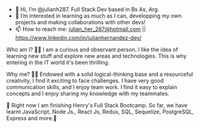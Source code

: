 - 👋 Hi, I’m @julianh287. Full Stack Dev based in Bs As, Arg.
- 👀 I’m interested in learning as much as I can, developping my own projects and making collaborations with other devs!
- 📫 How to reach me: julian_her_287@hotmail.com || https://www.linkedin.com/in/julianhernandez-dev/

Who am I?
🙋‍♂️ I am a curious and observant person. I like the idea of learning new stuff and explore new areas and technologies. This is why entering in the IT world it's been thrilling.

Why me?
👨‍🔬 Endowed with a solid logical-thinking base and a resourceful creativity, I find it exciting to face challenges. I have very good communication skills, and I enjoy team work. I find it easy to explain concepts and I enjoy sharing my knowledge with my teammates.

💛 Right now I am finishing Henry's Full Stack Bootcamp. So far, we have learnt JavaScript, Node Js., React Js, Redux, SQL, Sequelize, PostgreSQL, Express and more.👀

<!---
julianh287/julianh287 is a ✨ special ✨ repository because its `README.md` (this file) appears on your GitHub profile.
You can click the Preview link to take a look at your changes.
--->
